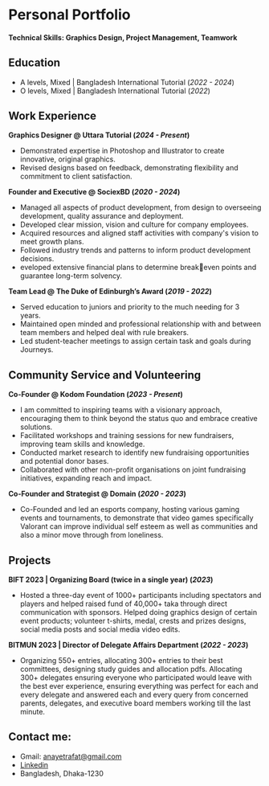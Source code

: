 # Personal Portfolio

#### Technical Skills: Graphics Design, Project Management, Teamwork

## Education
- A levels, Mixed | Bangladesh International Tutorial (_2022 - 2024_) 
- O levels, Mixed | Bangladesh International Tutorial (_2022_)

## Work Experience
**Graphics Designer @ Uttara Tutorial (_2024 - Present_)**
- Demonstrated expertise in Photoshop and Illustrator to create
innovative, original graphics.
- Revised designs based on feedback, demonstrating flexibility
and commitment to client satisfaction.

**Founder and Executive @ SociexBD (_2020 -  2024_)**
- Managed all aspects of product development, from design to
overseeing development, quality assurance and deployment.
- Developed clear mission, vision and culture for company
employees.
- Acquired resources and aligned staff activities with
company's vision to meet growth plans.
- Followed industry trends and patterns to inform product
development decisions.
- eveloped extensive financial plans to determine breakeven points and guarantee long-term solvency.

**Team Lead @ The Duke of Edinburgh’s Award (_2019 - 2022_)**
- Served education to juniors and priority to the much
needing for 3 years.
- Maintained open minded and professional relationship with
and between team members and helped deal with rule
breakers.
- Led student-teacher meetings to assign certain task and
goals during Journeys.

## Community Service and Volunteering
**Co-Founder @ Kodom Foundation (_2023 - Present_)**
- I am committed to inspiring teams with a visionary approach,
encouraging them to think beyond the status quo and
embrace creative solutions.
- Facilitated workshops and training sessions for new
fundraisers, improving team skills and knowledge.
- Conducted market research to identify new fundraising
opportunities and potential donor bases.
- Collaborated with other non-profit organisations on joint
fundraising initiatives, expanding reach and impact.

**Co-Founder and Strategist @ Domain (_2020 - 2023_)**
- Co-Founded and led an esports company, hosting various
gaming events and tournaments, to demonstrate that video
games specifically Valorant can improve individual self
esteem as well as communities and also a minor move
through from loneliness.

## Projects
**BIFT 2023 | Organizing Board (twice in a single year) (_2023_)**
- Hosted a three-day event of 1000+ participants including spectators and players and helped raised fund of 40,000+ taka through direct communication with sponsors. Helped doing graphics design of certain event products; volunteer t-shirts, medal, crests and prizes designs, social media posts and social media video edits.
  
**BITMUN 2023 | Director of Delegate Affairs Department (_2022 - 2023_)**
- Organizing 550+ entries, allocating 300+ entries to their best committees, designing study guides and allocation pdfs.
Allocating 300+ delegates ensuring everyone who participated would leave with the best ever experience, ensuring everything was perfect for each and every delegate and answered each and every query from concerned parents, delegates, and executive board members working till the last minute.

## Contact me:
- Gmail: anayetrafat@gmail.com
- [Linkedin](https://www.linkedin.com/in/anayet-hossain-80a4b9294/)
- Bangladesh, Dhaka-1230

